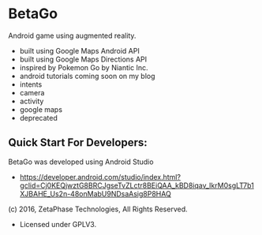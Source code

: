 # BetaGo
Android game using augmented reality.
 - built using Google Maps Android API
 - built using Google Maps Directions API
 - inspired by Pokemon Go by Niantic Inc.
 - android tutorials coming soon on my blog
  - intents
   - camera
   - activity
  - google maps
- deprecated


## Quick Start For Developers:

BetaGo was developed using Android Studio
 - https://developer.android.com/studio/index.html?gclid=Cj0KEQjwztG8BRCJgseTvZLctr8BEiQAA_kBD8iqav_IkrM0sgLT7b1XJBAHE_Us2n-48onMabU9NDsaAsig8P8HAQ

(c) 2016, ZetaPhase Technologies, All Rights Reserved.
- Licensed under GPLV3.
